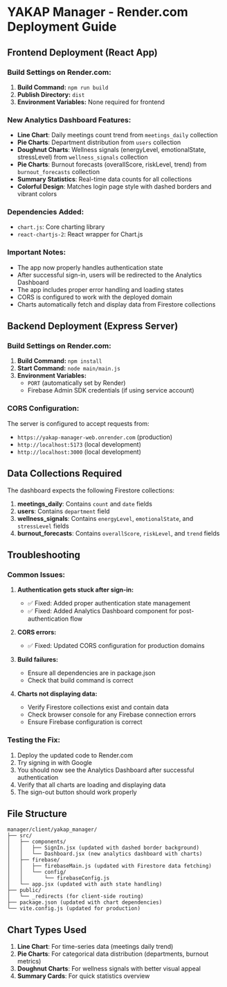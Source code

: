 # YAKAP Manager - Render.com Deployment Guide

## Frontend Deployment (React App)

### Build Settings on Render.com:

1. **Build Command:** `npm run build`
2. **Publish Directory:** `dist`
3. **Environment Variables:** None required for frontend

### New Analytics Dashboard Features:

- **Line Chart**: Daily meetings count trend from `meetings_daily` collection
- **Pie Charts**: Department distribution from `users` collection
- **Doughnut Charts**: Wellness signals (energyLevel, emotionalState, stressLevel) from `wellness_signals` collection
- **Pie Charts**: Burnout forecasts (overallScore, riskLevel, trend) from `burnout_forecasts` collection
- **Summary Statistics**: Real-time data counts for all collections
- **Colorful Design**: Matches login page style with dashed borders and vibrant colors

### Dependencies Added:
- `chart.js`: Core charting library
- `react-chartjs-2`: React wrapper for Chart.js

### Important Notes:

- The app now properly handles authentication state
- After successful sign-in, users will be redirected to the Analytics Dashboard
- The app includes proper error handling and loading states
- CORS is configured to work with the deployed domain
- Charts automatically fetch and display data from Firestore collections

## Backend Deployment (Express Server)

### Build Settings on Render.com:

1. **Build Command:** `npm install`
2. **Start Command:** `node main/main.js`
3. **Environment Variables:**
   - `PORT` (automatically set by Render)
   - Firebase Admin SDK credentials (if using service account)

### CORS Configuration:

The server is configured to accept requests from:
- `https://yakap-manager-web.onrender.com` (production)
- `http://localhost:5173` (local development)
- `http://localhost:3000` (local development)

## Data Collections Required

The dashboard expects the following Firestore collections:

1. **meetings_daily**: Contains `count` and `date` fields
2. **users**: Contains `department` field
3. **wellness_signals**: Contains `energyLevel`, `emotionalState`, and `stressLevel` fields
4. **burnout_forecasts**: Contains `overallScore`, `riskLevel`, and `trend` fields

## Troubleshooting

### Common Issues:

1. **Authentication gets stuck after sign-in:**
   - ✅ Fixed: Added proper authentication state management
   - ✅ Fixed: Added Analytics Dashboard component for post-authentication flow

2. **CORS errors:**
   - ✅ Fixed: Updated CORS configuration for production domains

3. **Build failures:**
   - Ensure all dependencies are in package.json
   - Check that build command is correct

4. **Charts not displaying data:**
   - Verify Firestore collections exist and contain data
   - Check browser console for any Firebase connection errors
   - Ensure Firebase configuration is correct

### Testing the Fix:

1. Deploy the updated code to Render.com
2. Try signing in with Google
3. You should now see the Analytics Dashboard after successful authentication
4. Verify that all charts are loading and displaying data
5. The sign-out button should work properly

## File Structure

```
manager/client/yakap_manager/
├── src/
│   ├── components/
│   │   ├── SignIn.jsx (updated with dashed border background)
│   │   └── Dashboard.jsx (new analytics dashboard with charts)
│   ├── firebase/
│   │   ├── firebaseMain.js (updated with Firestore data fetching)
│   │   └── config/
│   │       └── firebaseConfig.js
│   └── app.jsx (updated with auth state handling)
├── public/
│   └── _redirects (for client-side routing)
├── package.json (updated with chart dependencies)
└── vite.config.js (updated for production)
```

## Chart Types Used

1. **Line Chart**: For time-series data (meetings daily trend)
2. **Pie Charts**: For categorical data distribution (departments, burnout metrics)
3. **Doughnut Charts**: For wellness signals with better visual appeal
4. **Summary Cards**: For quick statistics overview
